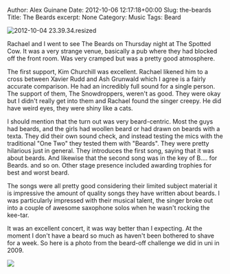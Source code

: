 Author: Alex Guinane
Date: 2012-10-06 12:17:18+00:00
Slug: the-beards
Title: The Beards
excerpt: None
Category: Music
Tags: Beard

![2012-10-04 23.39.34.resized](/images/2012/2012-10-06-the-beards/2012-10-04-23-39-34-resized.jpg)

Rachael and I went to see The Beards on Thursday night at The Spotted Cow. It was a very strange venue, basically a pub where they had blocked off the front room. Was very cramped but was a pretty good atmosphere.

The first support, Kim Churchill was excellent. Rachael likened him to a cross between Xavier Rudd and Ash Grunwald which I agree is a fairly accurate comparison. He had an incredibly full sound for a single person. The support of them, The Snowdroppers, weren't as good. They were okay but I didn't really get into them and Rachael found the singer creepy. He did have weird eyes, they were shiny like a cats.

I should mention that the turn out was very beard-centric. Most the guys had beards, and the girls had woollen beard or had drawn on beards with a texta. They did their own sound check, and instead testing the mics with the traditional "One Two" they tested them with "Beards". They were pretty hilarious just in general. They introduces the first song, saying that it was about beards. And likewise that the second song was in the key of B.... for Beards. and so on. Other stage presence included awarding trophies for best and worst beard.

The songs were all pretty good considering their limited subject material it is impressive the amount of quality songs they have written about beards. I was particularly impressed with their musical talent, the singer broke out into a couple of awesome saxophone solos when he wasn't rocking the kee-tar.

It was an excellent concert, it was way better than I expecting. At the moment I don't have a beard so much as haven't been bothered to shave for a week. So here is a photo from the beard-off challenge we did in uni in 2009.

[![](/images/2012/2012-10-06-the-beards/day54.jpg)](http://alexguinane.files.wordpress.com/2012/10/day54.jpg)
